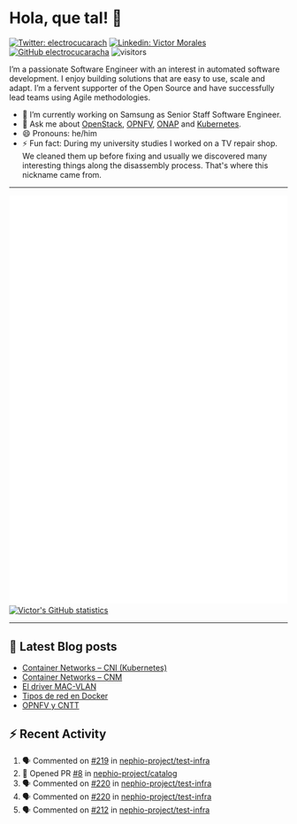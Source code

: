 # Hola, que tal! 👋

[![Twitter: electrocucarach](https://img.shields.io/twitter/follow/electrocucarach?style=social)](https://twitter.com/electrocucarach)
[![Linkedin: Victor Morales](https://img.shields.io/badge/-VictorMorales-blue?style=flat-square&logo=Linkedin&logoColor=white&link=https://www.linkedin.com/in/electrocucaracha/)](https://www.linkedin.com/in/electrocucaracha/)
[![GitHub electrocucaracha](https://img.shields.io/github/followers/electrocucaracha?label=follow&style=social)](https://github.com/electrocucaracha)
![visitors](https://visitor-badge.laobi.icu/badge?page_id=electrocucaracha.electrocucaracha)

I’m a passionate Software Engineer with an interest in automated
software development. I enjoy building solutions that are easy to use,
scale and adapt. I’m a fervent supporter of the Open Source and have
successfully lead teams using Agile methodologies.

- 🔭 I’m currently working on Samsung as Senior Staff Software
Engineer.
- 💬 Ask me about [OpenStack](https://www.openstack.org/),
[OPNFV](https://www.opnfv.org/), [ONAP](https://www.onap.org/) and
[Kubernetes](https://kubernetes.io/).
- 😄 Pronouns: he/him
- ⚡ Fun fact: During my university studies I worked on a TV repair
shop. We cleaned them up before fixing and usually we discovered many
interesting things along the disassembly process. That's where this
nickname came from.

---

![Metrics](https://github.com/electrocucaracha/electrocucaracha/blob/master/github-metrics.svg)
[![Victor's GitHub statistics](https://github-readme-stats.vercel.app/api?username=electrocucaracha)](https://github.com/anuraghazra/github-readme-stats#github-stats-card)

---

## 📘 Latest Blog posts

<!-- BLOG-POST-LIST:START -->
- [Container Networks – CNI &lpar;Kubernetes&rpar;](https://electrocucaracha.com/2021/07/05/container-networks-cni/)
- [Container Networks – CNM](https://electrocucaracha.com/2020/08/28/container-network-model/)
- [El driver MAC-VLAN](https://electrocucaracha.com/2020/07/01/el-driver-mac-vlan/)
- [Tipos de red en Docker](https://electrocucaracha.com/2020/06/13/tipos-de-red-en-docker/)
- [OPNFV y CNTT](https://electrocucaracha.com/2020/05/29/opnfv-y-cntt/)
<!-- BLOG-POST-LIST:END -->

## :zap: Recent Activity

<!--START_SECTION:activity-->
1. 🗣 Commented on [#219](https://github.com/nephio-project/test-infra/pull/219#issuecomment-1839687013) in [nephio-project/test-infra](https://github.com/nephio-project/test-infra)
2. 💪 Opened PR [#8](https://github.com/nephio-project/catalog/pull/8) in [nephio-project/catalog](https://github.com/nephio-project/catalog)
3. 🗣 Commented on [#220](https://github.com/nephio-project/test-infra/pull/220#issuecomment-1839303528) in [nephio-project/test-infra](https://github.com/nephio-project/test-infra)
4. 🗣 Commented on [#220](https://github.com/nephio-project/test-infra/pull/220#issuecomment-1839275857) in [nephio-project/test-infra](https://github.com/nephio-project/test-infra)
5. 🗣 Commented on [#212](https://github.com/nephio-project/test-infra/pull/212#issuecomment-1839245750) in [nephio-project/test-infra](https://github.com/nephio-project/test-infra)
<!--END_SECTION:activity-->
